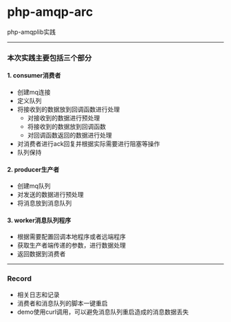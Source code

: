 # php-amqp-arc
php-amqplib实践

------------------------------

### 本次实践主要包括三个部分

#### 1. consumer消费者
- 创建mq连接
- 定义队列
- 将接收到的数据放到回调函数进行处理
	- 对接收到的数据进行预处理
	- 将接收到的数据放到回调函数
	- 对回调函数返回的数据进行处理
- 对消费者进行ack回复并根据实际需要进行阻塞等操作
- 队列保持

#### 2. producer生产者
- 创建mq队列
- 对发送的数据进行预处理
- 将消息放到消息队列

#### 3. worker消息队列程序
- 根据需要配置回调本地程序或者远端程序
- 获取生产者端传递的参数，进行数据处理
- 返回数据到消费者

--------------------------------------

### Record

+ 相关日志和记录
+ 消费者和消息队列的脚本一键重启
+ demo使用curl调用，可以避免消息队列重启造成的消息数据丢失
